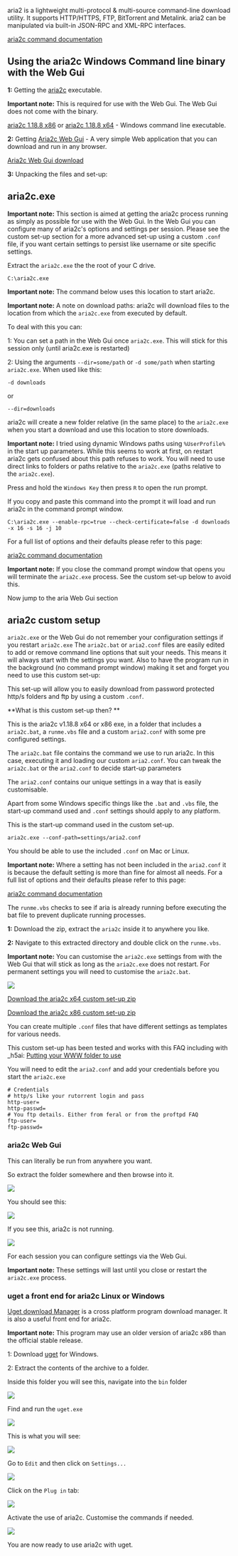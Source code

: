 
aria2 is a lightweight multi-protocol & multi-source command-line download utility. It supports HTTP/HTTPS, FTP, BitTorrent and Metalink. aria2 can be manipulated via built-in JSON-RPC and XML-RPC interfaces.

[aria2c command documentation](http://aria2.sourceforge.net/manual/en/html/aria2c.html)

Using the aria2c Windows Command line binary with the Web Gui
---

**1:** Getting the [aria2c](http://aria2.sourceforge.net/) executable.

**Important note:** This is required for use with the Web Gui. The Web Gui does not come with the binary.

[aria2c 1.18.8 x86](http://downloads.sourceforge.net/project/aria2/stable/aria2-1.18.8/aria2-1.18.8-win-32bit-build1.zip) or [aria2c 1.18.8 x64](http://downloads.sourceforge.net/project/aria2/stable/aria2-1.18.8/aria2-1.18.8-win-64bit-build1.zip) - Windows command line executable. 

**2:** Getting [Aria2c Web Gui](https://github.com/ziahamza/webui-aria2/) - A very simple Web application that you can download and run in any browser.

[Aria2c Web Gui download](https://github.com/ziahamza/webui-aria2/archive/master.zip)

**3:** Unpacking the files and set-up:

aria2c.exe
---

**Important note:** This section is aimed at getting the aria2c process running as simply as possible for use with the Web Gui. In the Web Gui you can configure many of aria2c's options and settings per session. Please see the custom set-up section for a more advanced set-up using a custom `.conf` file, if you want certain settings to persist like username or site specific settings.

Extract the `aria2c.exe` the the root of your C drive.

~~~
C:\aria2c.exe
~~~

**Important note:** The command below uses this location to start aria2c.

**Important note:** A note on download paths: aria2c will download files to the location from which the `aria2c.exe` from executed by default. 

To deal with this you can:

1: You can set a path in the Web Gui once `aria2c.exe`. This will stick for this session only (until aria2c.exe is restarted)

2: Using the arguments `--dir=some/path` or `-d some/path` when starting `aria2c.exe`. When used like this:

~~~
-d downloads
~~~

or 

~~~
--dir=downloads
~~~

aria2c will create a new folder relative (in the same place) to the `aria2c.exe` when you start a download and use this location to store downloads.

**Important note:** I tried using dynamic Windows paths using `%UserProfile%` in the start up parameters. While this seems to work at first, on restart aria2c gets confused about this path refuses to work. You will need to use direct links to folders or paths relative to the `aria2c.exe` (paths relative to the `aria2c.exe`).

Press and hold the `Windows Key` then press `R` to open the run prompt.

If you copy and paste this command into the prompt it will load and run aria2c in the command prompt window.

~~~
C:\aria2c.exe --enable-rpc=true --check-certificate=false -d downloads -x 16 -s 16 -j 10
~~~

For a full list of options and their defaults please refer to this page:

[aria2c command documentation](http://aria2.sourceforge.net/manual/en/html/aria2c.html)

**Important note:** If you close the command prompt window that opens you will terminate the `aria2c.exe` process. See the custom set-up below to avoid this.

Now jump to the aria Web Gui section

aria2c custom setup
---

`aria2c.exe` or the Web Gui do not remember your configuration settings if you restart `aria2c.exe` The `aria2c.bat` or `aria2.conf`  files are easily edited to add or remove command line options that suit your needs. This means it will always start with the settings you want. Also to have the program run in the background (no command prompt window) making it set and forget you need to use this custom set-up:

This set-up will allow you to easily download from password protected http/s folders and ftp by using a custom `.conf`.

**What is this custom set-up then? **

This is the aria2c v1.18.8 x64 or x86 exe, in a folder that includes a `aria2c.bat`, a `runme.vbs` file and a custom `aria2.conf` with some pre configured settings.

The `aria2c.bat` file contains the command we use to run aria2c. In this case, executing it and loading our custom `aria2.conf`. You can tweak the `aria2c.bat` or the `aria2.conf` to decide start-up parameters

The `aria2.conf` contains our unique settings in a way that is easily customisable.

Apart from some Windows specific things like the `.bat` and `.vbs` file, the start-up command used and `.conf` settings should apply to any platform.

This is the start-up command used in the custom set-up.

~~~
aria2c.exe --conf-path=settings/aria2.conf
~~~

You should be able to use the included `.conf` on Mac or Linux.

**Important note:** Where a setting has not been included in the `aria2.conf` it is because the default setting is more than fine for almost all needs. For a full list of options and their defaults please refer to this page:

[aria2c command documentation](http://aria2.sourceforge.net/manual/en/html/aria2c.html)

The `runme.vbs` checks to see if aria is already running before executing the bat file to prevent duplicate running processes.

**1:** Download the zip, extract the `aria2c` inside it to anywhere you like.

**2:** Navigate to this extracted directory and double click on the `runme.vbs`.

**Important note:** You can customise the `aria2c.exe` settings from with the Web Gui that will stick as long as the `aria2c.exe` does not restart. For permanent settings you will need to customise the `aria2c.bat`.

![](https://raw.github.com/feralhosting/feralfilehosting/master/Feral%20Wiki/Other%20software/aria2c/aria2ccustom.png)

[Download the aria2c x64 custom set-up zip](http://git.io/aNq7DA)

[Download the aria2c x86 custom set-up zip](http://git.io/YBHVGA)

You can create multiple `.conf` files that have different settings as templates for various needs.

This custom set-up has been tested and works with this FAQ including with _h5ai: [Putting your WWW folder to use](https://www.feralhosting.com/faq/view?question=20)

You will need to edit the `aria2.conf` and add your credentials before you start the `aria2c.exe`

~~~
# Credentials
# http/s like your rutorrent login and pass
http-user=
http-passwd=
# You ftp details. Either from feral or from the proftpd FAQ
ftp-user=
ftp-passwd=
~~~

### aria2c Web Gui

This can literally be run from anywhere you want.

So extract the folder somewhere and then browse into it.

![](https://raw.github.com/feralhosting/feralfilehosting/master/Feral%20Wiki/Other%20software/aria2c/webgui.png)

You should see this:

![](https://raw.github.com/feralhosting/feralfilehosting/master/Feral%20Wiki/Other%20software/aria2c/webguisuccess.png)

If you see this, aria2c is not running.

![](https://raw.github.com/feralhosting/feralfilehosting/master/Feral%20Wiki/Other%20software/aria2c/webguifail.png)

For each session you can configure settings via the Web Gui. 

**Important note:** These settings will last until you close or restart the `aria2c.exe` process.
 
### uget a front end for aria2c Linux or Windows

[Uget download Manager](http://ugetdm.com/) is a cross platform program download manager. It is also a useful front end for aria2c.

**Important note:** This program may use an older version of aria2c x86 than the official stable release.

1: Download [uget](http://sourceforge.net/projects/urlget/files/latest/download?source=files) for Windows.

2: Extract the contents of the archive to a folder.

Inside this folder you will see this, navigate into the `bin` folder

![](https://raw.github.com/feralhosting/feralfilehosting/master/Feral%20Wiki/Other%20software/aria2c/uget1.png)

Find and run the `uget.exe`

![](https://raw.github.com/feralhosting/feralfilehosting/master/Feral%20Wiki/Other%20software/aria2c/uget2.png)

This is what you will see:

![](https://raw.github.com/feralhosting/feralfilehosting/master/Feral%20Wiki/Other%20software/aria2c/uget3.png)

Go to `Edit` and then click on `Settings...`

![](https://raw.github.com/feralhosting/feralfilehosting/master/Feral%20Wiki/Other%20software/aria2c/uget4.png)

Click on the `Plug in` tab:

![](https://raw.github.com/feralhosting/feralfilehosting/master/Feral%20Wiki/Other%20software/aria2c/uget5.png)

Activate the use of aria2c. Customise the commands if needed.

![](https://raw.github.com/feralhosting/feralfilehosting/master/Feral%20Wiki/Other%20software/aria2c/uget6.png)

You are now ready to use aria2c with uget.



